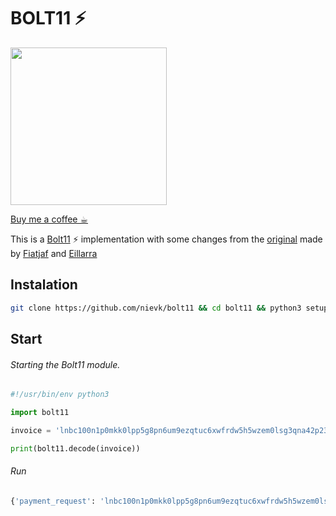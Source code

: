 
# BOLT11 ⚡️

<img src='https://www.flaticon.com/svg/static/icons/svg/3325/3325150.svg' width="250" height="252">

[Buy me a coffee ☕︎](https://zbd.gg/nievk)

This is a [Bolt11](https://github.com/lightningnetwork/lightning-rfc/blob/master/11-payment-encoding.md) ⚡️ implementation with some changes from the [original](https://github.com/lnbits/lnbits/blob/master/lnbits/bolt11.py) made by [Fiatjaf](https://github.com/fiatjaf/bolt11) and [Eillarra](https://github.com/eillarra)

## Instalation

```sh
git clone https://github.com/nievk/bolt11 && cd bolt11 && python3 setup.py install --user
```

## Start

###### Starting the Bolt11 module.

```python
#!/usr/bin/env python3

import bolt11

invoice = 'lnbc100n1p0mkk0lpp5g8pn6um9ezqtuc6xwfrdw5h5wzem0lsg3qna42p23c2z9gdha59qdqqxq9p5hsqrzjqtqkejjy2c44jrwj08y5ygqtmn8af7vscwnflttzpsgw7tuz9r40lrdu24a9pyzkw5qqqqqqqqqqqqqqpysp5qypqxpq9qcrsszg2pvxq6rs0zqg3yyc5z5tpwxqergd3c8g7rusq9qypqsq0jncr5msemdshhhjquzjmtxa4muw3zptgquhfmfahc9ssdu5l7jnxg3j0j7m4694kc49dt9dfxyzz9qd7zpj3jm6r0tkfjujlzz5j0gpkq56cc'

print(bolt11.decode(invoice))

```

###### Run

```bash
{'payment_request': 'lnbc100n1p0mkk0lpp5g8pn6um9ezqtuc6xwfrdw5h5wzem0lsg3qna42p23c2z9gdha59qdqqxq9p5hsqrzjqtqkejjy2c44jrwj08y5ygqtmn8af7vscwnflttzpsgw7tuz9r40lrdu24a9pyzkw5qqqqqqqqqqqqqqpysp5qypqxpq9qcrsszg2pvxq6rs0zqg3yyc5z5tpwxqergd3c8g7rusq9qypqsq0jncr5msemdshhhjquzjmtxa4muw3zptgquhfmfahc9ssdu5l7jnxg3j0j7m4694kc49dt9dfxyzz9qd7zpj3jm6r0tkfjujlzz5j0gpkq56cc', 'amount': 10000, 'date': 1606113791, 'route_hints': [{'short-channel-id': '180588x13255766x11097', 'base-fee-msat': 231897545, 'pubkey': '42200bdccfd4f990c3a69fad620c10ef2f8228eaff8dbc557a5090567500000000', 'cltv': 0}], 'payment-hash': '41c33d7365c880be63467246d752f470b3b7fe088827daa82a8e1422a1b7ed0a', 'description': '', 'expiry': 1728000, 'secret': '0102030405060708090a0b0c0d0e0f101112131415161718191a1b1c1d1e1f20', 'payee': '023b6a88c470060962fe533763125ad0cb97efcd49de460751cc9855212aef20cc'}

```
